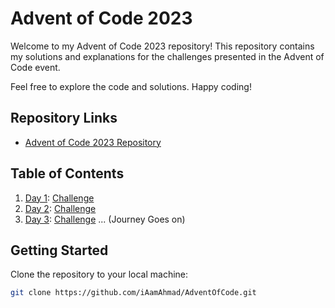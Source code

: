 # Advent of Code 2023

Welcome to my Advent of Code 2023 repository! This repository contains my solutions and explanations for the challenges presented in the Advent of Code event.

Feel free to explore the code and solutions. Happy coding!

## Repository Links

- [Advent of Code 2023 Repository](https://github.com/iAamAhmad/AdventOfCode.gitS)

## Table of Contents

1. [Day 1](day-01/): [Challenge](day-01/README.md)
2. [Day 2](day-02/): [Challenge](day-02/README.md)
3. [Day 3](day-03/): [Challenge](day-03/README.md)
   ...
   (Journey Goes on)

## Getting Started

Clone the repository to your local machine:

```bash
git clone https://github.com/iAamAhmad/AdventOfCode.git

```
